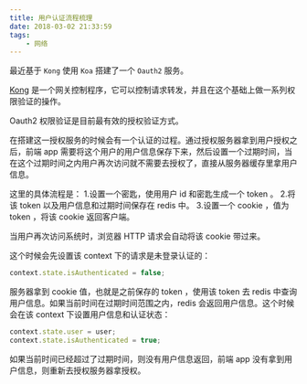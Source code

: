 ```yaml
---
title: 用户认证流程梳理
date: 2018-03-02 21:33:59
tags:
    - 网络
---
```


最近基于 `Kong` 使用 `Koa` 搭建了一个 `Oauth2` 服务。

[Kong](https://getkong.org) 是一个网关控制程序，它可以控制请求转发，并且在这个基础上做一系列权限验证的操作。

Oauth2 权限验证是目前最有效的授权验证方式。

在搭建这一授权服务的时候会有一个认证的过程。通过授权服务器拿到用户授权之后，前端 app 需要将这个用户的用户信息保存下来，然后设置一个过期时间，当在这个过期时间之内用户再次访问就不需要去授权了，直接从服务器缓存里拿用户信息。

<!-- more -->

这里的具体流程是：
 1.设置一个密匙，使用用户 id 和密匙生成一个 token 。
 2.将该 token 以及用户信息和过期时间保存在 redis 中。
 3.设置一个 cookie ，值为 token ，将该 cookie 返回客户端。

当用户再次访问系统时，浏览器 HTTP 请求会自动将该 cookie 带过来。

这个时候会先设置该 context 下的请求是未登录认证的：

```javascript
context.state.isAuthenticated = false;
```

服务器拿到 cookie 值，也就是之前保存的 token ，使用该 token 去 redis 中查询用户信息。如果当前时间在过期时间范围之内，redis 会返回用户信息。这个时候会在该 context 下设置用户信息和认证状态：

```javascript
context.state.user = user;
context.state.isAuthenticated = true;
```

如果当前时间已经超过了过期时间，则没有用户信息返回，前端 app 没有拿到用户信息，则重新去授权服务器拿授权。
